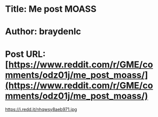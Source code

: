# Title: Me post MOASS
# Author: braydenlc
# Post URL: [https://www.reddit.com/r/GME/comments/odz01j/me_post_moass/](https://www.reddit.com/r/GME/comments/odz01j/me_post_moass/)


https://i.redd.it/nhqwsy8aeb971.jpg